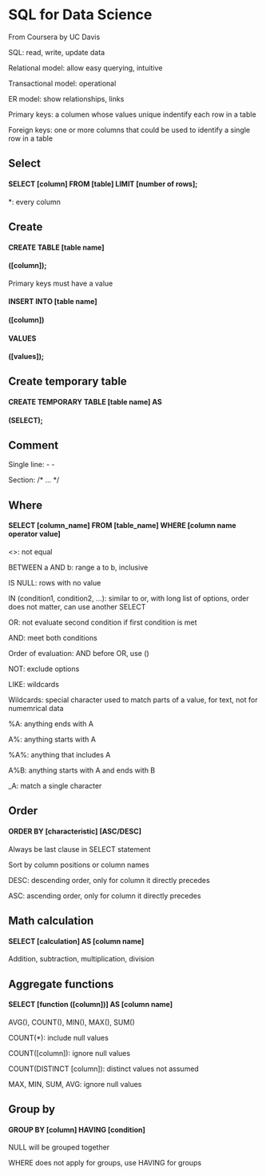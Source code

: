 # SQL for Data Science 

From Coursera by UC Davis

SQL: read, write, update data

Relational model: allow easy querying, intuitive

Transactional model: operational

ER model: show relationships, links

Primary keys: a columen whose values unique indentify each row in a table

Foreign keys: one or more columns that could be used to identify a single row in a table


## Select

#### SELECT [column] FROM [table] LIMIT [number of rows];

*: every column


## Create

#### CREATE TABLE [table name]

#### ([column]);

Primary keys must have a value

#### INSERT INTO [table name]

#### ([column])

#### VALUES

#### ([values]);


## Create temporary table

#### CREATE TEMPORARY TABLE [table name] AS

#### (SELECT);


## Comment

Single line: - -

Section: /* ... */


## Where

#### SELECT [column_name] FROM [table_name] WHERE [column name operator value]

<>: not equal

BETWEEN a AND b: range a to b, inclusive

IS NULL: rows with no value

IN (condition1, condition2, ...): similar to or, with long list of options, order does not matter, can use another SELECT

OR: not evaluate second condition if first condition is met

AND: meet both conditions

Order of evaluation: AND before OR, use ()

NOT: exclude options

LIKE: wildcards

Wildcards: special character used to match parts of a value, for text, not for numemrical data

%A: anything ends with A

A%: anything starts with A

%A%: anything that includes A

A%B: anything starts with A and ends with B

_A: match a single character


## Order

#### ORDER BY [characteristic] [ASC/DESC]

Always be last clause in SELECT statement

Sort by column positions or column names

DESC: descending order, only for column it directly precedes

ASC: ascending order, only for column it directly precedes


## Math calculation

#### SELECT [calculation] AS [column name]

Addition, subtraction, multiplication, division


## Aggregate functions

#### SELECT [function ([column])] AS [column name]

AVG(), COUNT(), MIN(), MAX(), SUM()

COUNT(*): include null values

COUNT([column]): ignore null values

COUNT(DISTINCT [column]): distinct values not assumed

MAX, MIN, SUM, AVG: ignore null values


## Group by

#### GROUP BY [column] HAVING [condition] 

NULL will be grouped together

WHERE does not apply for groups, use HAVING for groups
